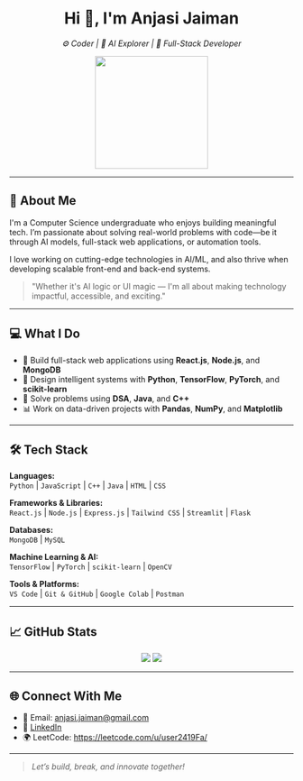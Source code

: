 <h1 align="center">Hi 👋, I'm Anjasi Jaiman</h1>

<p align="center">
  <em>⚙️ Coder | 🤖 AI Explorer | 🧩 Full-Stack Developer</em>
</p>

<p align="center">
  <img src="https://www.pngitem.com/pimgs/m/146-1468479_my-profile-icon-blank-profile-picture-circle-hd.png" width="200" />
</p>

---
## 🧠 About Me

I'm a Computer Science undergraduate who enjoys building meaningful tech. I’m passionate about solving real-world problems with code—be it through AI models, full-stack web applications, or automation tools.

I love working on cutting-edge technologies in AI/ML, and also thrive when developing scalable front-end and back-end systems.

> "Whether it's AI logic or UI magic — I'm all about making technology impactful, accessible, and exciting."

---

## 💻 What I Do

- 🚀 Build full-stack web applications using **React.js**, **Node.js**, and **MongoDB**
- 🤖 Design intelligent systems with **Python**, **TensorFlow**, **PyTorch**, and **scikit-learn**
- 🎯 Solve problems using **DSA**, **Java**, and **C++**
- 📊 Work on data-driven projects with **Pandas**, **NumPy**, and **Matplotlib**

---

## 🛠️ Tech Stack

**Languages:**  
`Python` | `JavaScript` | `C++` | `Java` | `HTML` | `CSS`

**Frameworks & Libraries:**  
`React.js` | `Node.js` | `Express.js` | `Tailwind CSS` | `Streamlit` | `Flask`

**Databases:**  
`MongoDB` | `MySQL`

**Machine Learning & AI:**  
`TensorFlow` | `PyTorch` | `scikit-learn` | `OpenCV`

**Tools & Platforms:**  
`VS Code` | `Git & GitHub` | `Google Colab` | `Postman`

---

## 📈 GitHub Stats

<p align="center">
  <img src="https://github-readme-stats.vercel.app/api?username=anjasi212&show_icons=true&theme=tokyonight" />
  <img src="https://github-readme-stats.vercel.app/api/top-langs/?username=anjasi212&layout=compact&theme=tokyonight" />
</p>

---

## 🌐 Connect With Me

- 📧 Email: anjasi.jaiman@gmail.com  
- 💼 [LinkedIn](https://www.linkedin.com/in/anjasi-jaiman-974b3a251/)  
- 🌍 LeetCode: https://leetcode.com/u/user2419Fa/

---

> *Let’s build, break, and innovate together!*



<!--
**anjasi212/anjasi212** is a ✨ _special_ ✨ repository because its `README.md` (this file) appears on your GitHub profile.

Here are some ideas to get you started:

- 🔭 I’m currently working on ...
- 🌱 I’m currently learning ...
- 👯 I’m looking to collaborate on ...
- 🤔 I’m looking for help with ...
- 💬 Ask me about ...
- 📫 How to reach me: ...
- 😄 Pronouns: ...
- ⚡ Fun fact: ...
-->

